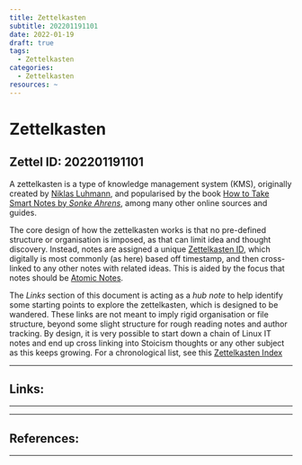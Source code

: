 ```yaml
---
title: Zettelkasten
subtitle: 202201191101
date: 2022-01-19
draft: true
tags:
  - Zettelkasten
categories:
  - Zettelkasten
resources: ~
---
```


# Zettelkasten

## Zettel ID: 202201191101

A zettelkasten is a type of knowledge management system (KMS), originally created by [Niklas Luhmann](https://en.wikipedia.org/wiki/Niklas_Luhmann), and popularised by the book [How to Take Smart Notes by *Sonke Ahrens*](https://amzn.to/3GJp6fT), among many other online sources and guides. 

<!--more-->

The core design of how the zettelkasten works is that no pre-defined structure or organisation is imposed, as that can limit idea and thought discovery. Instead, notes are assigned a unique [Zettelkasten ID](202201191101-zettelkasten-id.md), which digitally is most commonly (as here) based off timestamp, and then cross-linked to any other notes with related ideas. This is aided by the focus that notes should be [Atomic Notes](202201191101-atomic-notes.md). 

The *Links* section of this document is acting as a *hub note* to help identify some starting points to explore the zettelkasten, which is designed to be wandered. These links are not meant to imply rigid organisation or file structure, beyond some slight structure for rough reading notes and author tracking. By design, it is very possible to start down a chain of Linux IT notes and end up cross linking into Stoicism thoughts or any other subject as this keeps growing. For a chronological list, see this [Zettelkasten Index](https://techzerker.com/posts/zettelkasten/)

---

## Links:

---

---

## References:

---
